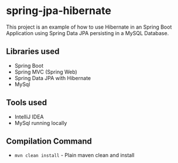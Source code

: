 # spring-jpa-hibernate
This project is an example of how to use Hibernate in an Spring Boot Application using Spring Data JPA persisting in a MySQL Database.

## Libraries used
- Spring Boot
- Spring MVC (Spring Web)
- Spring Data JPA with Hibernate
- MySql

## Tools used
- IntelliJ IDEA
- MySql running locally

## Compilation Command
- `mvn clean install` - Plain maven clean and install
